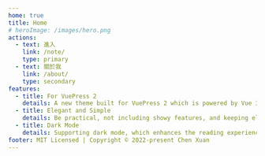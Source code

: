 ```yaml
---
home: true
title: Home
# heroImage: /images/hero.png
actions:
  - text: 進入
    link: /note/
    type: primary
  - text: 關於我
    link: /about/
    type: secondary
features:
  - title: For VuePress 2
    details: A new theme built for VuePress 2 which is powered by Vue 3, with support for Vite.
  - title: Elegant and Simple
    details: Be practical, not including showy features, and keeping elegant and simple.
  - title: Dark Mode
    details: Supporting dark mode, which enhances the reading experience in a dark environment.
footer: MIT Licensed | Copyright © 2022-present Chen Xuan
---
```

